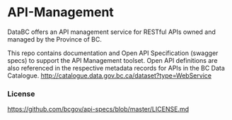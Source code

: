 # API-Management

DataBC offers an API management service for RESTful APIs owned and managed by the Province of BC. 

This repo contains documentation and Open API Specification (swagger specs) to support the API Management toolset. Open API definitions are also referenced in the respective metadata records for APIs in the BC Data Catalogue. http://catalogue.data.gov.bc.ca/dataset?type=WebService

### License

https://github.com/bcgov/api-specs/blob/master/LICENSE.md
